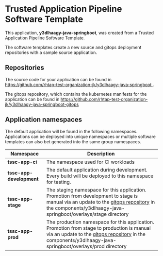 # Trusted Application Pipeline Software Template

This application, **y3dlhaagy-java-springboot**, was created from a Trusted Application Pipeline Software Template.

The software templates create a new source and gitops deployment repositories with a sample source application. 

## Repositories

The source code for your application can be found in [https://github.com/rhtap-test-organization-jk/y3dlhaagy-java-springboot ](https://github.com/rhtap-test-organization-jk/y3dlhaagy-java-springboot ).
 
The gitops repository, which contains the kubernetes manifests for the application can be found in 
[https://github.com/rhtap-test-organization-jk/y3dlhaagy-java-springboot-gitops ](https://github.com/rhtap-test-organization-jk/y3dlhaagy-java-springboot-gitops ) 

## Application namespaces 

The default application will be found in the following namespaces. Applications can be deployed into unique namespaces or multiple software templates can also bet generated into the same group namespaces.  

|  Namespace   |  Description   |  
| -------- | -------- |
| **tssc-app-ci** | The namespace used for CI workloads |
| **tssc-app-development** | The default application during development. Every build will be deployed to this namespace for testing. |
| **tssc-app-stage** | The staging namespace for this application. Promotion from development to stage is manual via an update to the [gitops repository](https://github.com/rhtap-test-organization-jk/y3dlhaagy-java-springboot-gitops ) in the components/y3dlhaagy-java-springboot/overlays/stage directory |
| **tssc-app-prod** | The production namespace for this application. Promotion from stage to production is manual via an update to the [gitops repository](https://github.com/rhtap-test-organization-jk/y3dlhaagy-java-springboot-gitops ) in the components/y3dlhaagy-java-springboot/overlays/prod directory |